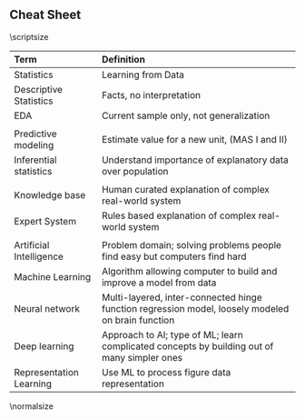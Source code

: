
## Cheat Sheet

\scriptsize

| **Term**                | **Definition**                                                                                    |
|:------------------------|:----------------------------------------------------------------|
| Statistics              | Learning from Data                                                                                |
| Descriptive Statistics  | Facts, no interpretation                                                                          |
| EDA                     | Current sample only, not generalization                                                           |
|                         | |
| Predictive modeling     | Estimate value for a new unit, (MAS I and II)                                                     |
| Inferential statistics  | Understand importance of explanatory data over population                                         |
|                         | |
| Knowledge base          | Human curated explanation of complex real-world system                                            |
| Expert System           | Rules based explanation of complex real-world system                                              |
|                         | |
| Artificial Intelligence | Problem domain; solving problems people find easy but computers find hard                         |
| Machine Learning        | Algorithm allowing computer to build and improve a model from data                            |
| Neural network          | Multi-layered, inter-connected hinge function regression model, loosely modeled on brain function |
| Deep learning           | Approach to AI; type of ML; learn complicated concepts by building out of many simpler ones       |
| Representation Learning | Use ML to process figure data representation     |

\normalsize

